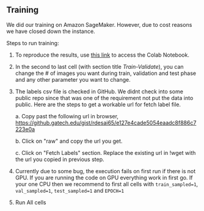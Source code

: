 ## Training

We did our training on Amazon SageMaker. However, due to cost reasons we have closed down the instance.

Steps to run training:

1. To reproduce the results, use [this link](https://colab.research.google.com/drive/1YexphDBE2YU4Qj6q3IQtN7ckZcHcTQkD#scrollTo=XCr8Ctc42HOV) to access the Colab Notebook.

2. In the second to last cell (with section title *Train-Validate*), you can change the # of images you want during train, validation and test phase and any other parameter you want to change.
3. The labels csv file is checked in GitHub. We didnt check into some public repo since that was one of the requirement not put the data into public. Here are the steps to get a workable url for fetch label file.
    
    a. Copy past the following url in browser, https://github.gatech.edu/gist/rdesai65/e127e4cade5054eaadc8f886c7223e0a
    
    b. Click on "raw" and copy the url you get.
    
    c. Click on "Fetch Labels" section. Replace the existing url in !wget with the url you copied in previous step.
 
 4. Currently due to some bug, the execution fails on first run if there is not GPU. If you are running the code on GPU everything work in first go. If your one CPU then we recommend to first all cells with `train_sampled=1`, `val_sampled=1`, `test_sampled=1` and `EPOCH=1`
 
 5. Run All cells
